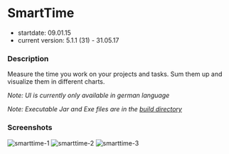 # SmartTime

- startdate: 09.01.15
- current version: 5.1.1 (31) - 31.05.17

### Description

Measure the time you work on your projects and tasks.
Sum them up and visualize them in different charts.

_Note: UI is currently only available in german language_

_Note: Executable Jar and Exe files are in the [build directory](build/)_

### Screenshots

![smarttime-1](https://cloud.githubusercontent.com/assets/16324894/19945842/34fc31a4-a142-11e6-8c0a-fa3d99a3a7c2.png)
![smarttime-2](https://cloud.githubusercontent.com/assets/16324894/19945843/36232e2a-a142-11e6-8b27-69338987dbeb.png)
![smarttime-3](https://cloud.githubusercontent.com/assets/16324894/19945844/36eca17e-a142-11e6-9439-d29a2dbae6d9.png)
